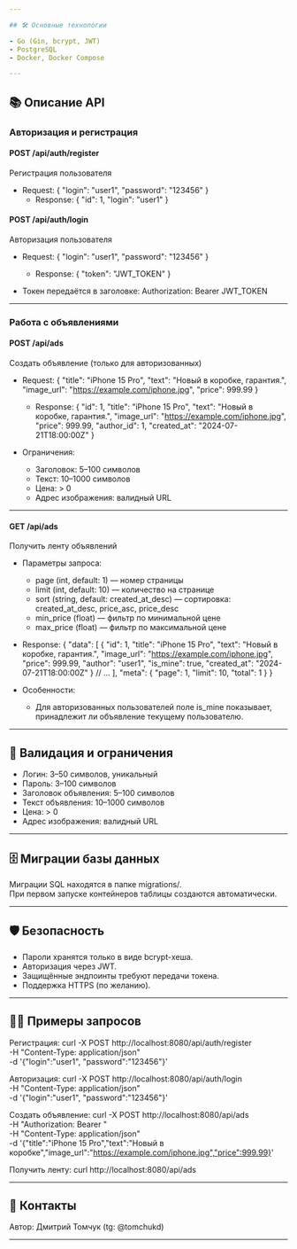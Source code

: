 ```yaml
---

## 🛠️ Основные технологии

- Go (Gin, bcrypt, JWT)
- PostgreSQL
- Docker, Docker Compose

---
```


## 📚 Описание API

### Авторизация и регистрация

#### POST /api/auth/register
Регистрация пользователя

- Request:
   {
    "login": "user1",
    "password": "123456"
  }
  - Response:
   {
    "id": 1,
    "login": "user1"
  }
  
#### POST /api/auth/login
Авторизация пользователя

- Request:
   {
    "login": "user1",
    "password": "123456"
  }
  - Response:
   {
    "token": "JWT_TOKEN"
  }
  
- Токен передаётся в заголовке:
   Authorization: Bearer JWT_TOKEN
  
---

### Работа с объявлениями

#### POST /api/ads
Создать объявление (только для авторизованных)

- Request:
   {
    "title": "iPhone 15 Pro",
    "text": "Новый в коробке, гарантия.",
    "image_url": "https://example.com/iphone.jpg",
    "price": 999.99
  }
  - Response:
   {
    "id": 1,
    "title": "iPhone 15 Pro",
    "text": "Новый в коробке, гарантия.",
    "image_url": "https://example.com/iphone.jpg",
    "price": 999.99,
    "author_id": 1,
    "created_at": "2024-07-21T18:00:00Z"
  }
  
- Ограничения:
  - Заголовок: 5–100 символов
  - Текст: 10–1000 символов
  - Цена: > 0
  - Адрес изображения: валидный URL

---

#### GET /api/ads
Получить ленту объявлений

- Параметры запроса:
  - page (int, default: 1) — номер страницы
  - limit (int, default: 10) — количество на странице
  - sort (string, default: created_at_desc) — сортировка: created_at_desc, price_asc, price_desc
  - min_price (float) — фильтр по минимальной цене
  - max_price (float) — фильтр по максимальной цене

- Response:
   {
    "data": [
      {
        "id": 1,
        "title": "iPhone 15 Pro",
        "text": "Новый в коробке, гарантия.",
        "image_url": "https://example.com/iphone.jpg",
        "price": 999.99,
        "author": "user1",
        "is_mine": true,
        "created_at": "2024-07-21T18:00:00Z"
      }
      // ...
    ],
    "meta": {
      "page": 1,
      "limit": 10,
      "total": 1
    }
  }
  
- Особенности:
  - Для авторизованных пользователей поле is_mine показывает, принадлежит ли объявление текущему пользователю.

---

## 📝 Валидация и ограничения

- Логин: 3–50 символов, уникальный
- Пароль: 3–100 символов
- Заголовок объявления: 5–100 символов
- Текст объявления: 10–1000 символов
- Цена: > 0
- Адрес изображения: валидный URL

---

## 🗄️ Миграции базы данных

Миграции SQL находятся в папке migrations/.  
При первом запуске контейнеров таблицы создаются автоматически.

---

## 🛡️ Безопасность

- Пароли хранятся только в виде bcrypt-хеша.
- Авторизация через JWT.
- Защищённые эндпоинты требуют передачи токена.
- Поддержка HTTPS (по желанию).

---

## 🧑‍💻 Примеры запросов

Регистрация:
curl -X POST http://localhost:8080/api/auth/register \
  -H "Content-Type: application/json" \
  -d '{"login":"user1", "password":"123456"}'

Авторизация:
curl -X POST http://localhost:8080/api/auth/login \
  -H "Content-Type: application/json" \
  -d '{"login":"user1", "password":"123456"}'

Создать объявление:
curl -X POST http://localhost:8080/api/ads \
  -H "Authorization: Bearer <TOKEN>" \
  -H "Content-Type: application/json" \
  -d '{"title":"iPhone 15 Pro","text":"Новый в коробке","image_url":"https://example.com/iphone.jpg","price":999.99}'

Получить ленту:
curl http://localhost:8080/api/ads

---

## 🤝 Контакты

Автор: Дмитрий Томчук (tg: @tomchukd)

---

